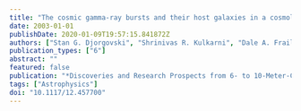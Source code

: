 ```yaml
---
title: "The cosmic gamma-ray bursts and their host galaxies in a cosmological context"
date: 2003-01-01
publishDate: 2020-01-09T19:57:15.841872Z
authors: ["Stan G. Djorgovski", "Shrinivas R. Kulkarni", "Dale A. Frail", "Fiona A. Harrison", "Joshua S. Bloom", "Edo Berger", "P. A. Price", "D. Fox", "A. M. Soderberg", "Titus J. Galama", "D. E. Reichart", "Re'em Sari", "S. A. Yost", "Ashish Mahabal", "S. M. Castro", "Robert Goodrich", "Frederic H. Chaffee"]
publication_types: ["6"]
abstract: ""
featured: false
publication: "*Discoveries and Research Prospects from 6- to 10-Meter-Class Telescopes II.  Edited by Guhathakurta, Puragra.  Proceedings of the SPIE, Volume 4834, pp. 238-247 (2003).*"
tags: ["Astrophysics"]
doi: "10.1117/12.457700"
---
```


